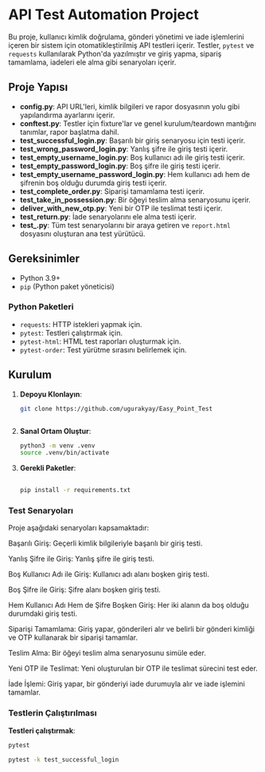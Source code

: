 # API Test Automation Project

Bu proje, kullanıcı kimlik doğrulama, gönderi yönetimi ve iade işlemlerini içeren bir sistem için otomatikleştirilmiş API testleri içerir. Testler, `pytest` ve `requests` kullanılarak Python'da yazılmıştır ve giriş yapma, sipariş tamamlama, iadeleri ele alma gibi senaryoları içerir.

## Proje Yapısı

- **config.py**: API URL'leri, kimlik bilgileri ve rapor dosyasının yolu gibi yapılandırma ayarlarını içerir.
- **conftest.py**: Testler için fixture'lar ve genel kurulum/teardown mantığını tanımlar, rapor başlatma dahil.
- **test_successful_login.py**: Başarılı bir giriş senaryosu için testi içerir.
- **test_wrong_password_login.py**: Yanlış şifre ile giriş testi içerir.
- **test_empty_username_login.py**: Boş kullanıcı adı ile giriş testi içerir.
- **test_empty_password_login.py**: Boş şifre ile giriş testi içerir.
- **test_empty_username_password_login.py**: Hem kullanıcı adı hem de şifrenin boş olduğu durumda giriş testi içerir.
- **test_complete_order.py**: Siparişi tamamlama testi içerir.
- **test_take_in_possession.py**: Bir öğeyi teslim alma senaryosunu içerir.
- **deliver_with_new_otp.py**: Yeni bir OTP ile teslimat testi içerir.
- **test_return.py**: İade senaryolarını ele alma testi içerir.
- **test_.py**: Tüm test senaryolarını bir araya getiren ve `report.html` dosyasını oluşturan ana test yürütücü.

## Gereksinimler

- Python 3.9+
- `pip` (Python paket yöneticisi)

### Python Paketleri

- `requests`: HTTP istekleri yapmak için.
- `pytest`: Testleri çalıştırmak için.
- `pytest-html`: HTML test raporları oluşturmak için.
- `pytest-order`: Test yürütme sırasını belirlemek için.

## Kurulum

1. **Depoyu Klonlayın**:

   ```bash
   git clone https://github.com/ugurakyay/Easy_Point_Test

   

2. **Sanal Ortam Oluştur**:

   ```bash
   python3 -m venv .venv
   source .venv/bin/activate


3. **Gerekli Paketler**:

   ```bash
 
   pip install -r requirements.txt

### Test Senaryoları
Proje aşağıdaki senaryoları kapsamaktadır:

Başarılı Giriş: Geçerli kimlik bilgileriyle başarılı bir giriş testi.

Yanlış Şifre ile Giriş: Yanlış şifre ile giriş testi.

Boş Kullanıcı Adı ile Giriş: Kullanıcı adı alanı boşken giriş testi.

Boş Şifre ile Giriş: Şifre alanı boşken giriş testi.

Hem Kullanıcı Adı Hem de Şifre Boşken Giriş: Her iki alanın da boş olduğu durumdaki giriş testi.

Siparişi Tamamlama: Giriş yapar, gönderileri alır ve belirli bir gönderi kimliği ve OTP kullanarak bir siparişi tamamlar.

Teslim Alma: Bir öğeyi teslim alma senaryosunu simüle eder.

Yeni OTP ile Teslimat: Yeni oluşturulan bir OTP ile teslimat sürecini test eder.

İade İşlemi: Giriş yapar, bir gönderiyi iade durumuyla alır ve iade işlemini tamamlar.

### Testlerin Çalıştırılması

**Testleri çalıştırmak**:

   ```bash
   pytest
   
   pytest -k test_successful_login

